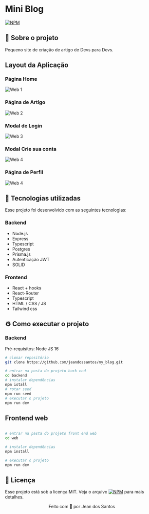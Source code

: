 # Mini Blog

[![NPM](https://img.shields.io/npm/l/react)](https://github.com/jeandossantos/TodoList-TS/blob/master/LICENSE)

## 🏃‍ Sobre o projeto

Pequeno site de criação de artigo de Devs para Devs.

## Layout da Aplicação
### Página Home
![Web 1](https://github.com/jeandossantos/assets/blob/master/blogDoDev/Home.png)
### Página de Artigo
![Web 2](https://github.com/jeandossantos/assets/blob/master/blogDoDev/Article%20Page.png)
### Modal de Login
![Web 3](https://github.com/jeandossantos/assets/blob/master/blogDoDev/loginModal.png)
### Modal Crie sua conta
![Web 4](https://github.com/jeandossantos/assets/blob/master/blogDoDev/registerModal.png)
### Página de Perfil
![Web 4](https://github.com/jeandossantos/assets/blob/master/blogDoDev/Profile.png)


## 🧪 Tecnologias utilizadas

Esse projeto foi desenvolvido com as seguintes tecnologias:

### Backend

- Node.js
- Express
- Typescript
- Postgres
- Prisma.js
- Autenticação JWT
- SOLID

### Frontend

- React + hooks
- React-Router
- Typescript
- HTML / CSS / JS
- Tailwind css

## ⚙️ Como executar o projeto

### Backend

Pré-requisitos: Node JS 16

```bash
# clonar repositório
git clone https://github.com/jeandossantos/my_blog.git

# entrar na pasta do projeto back end
cd backend
# instalar dependências
npm istall
# rotar seed
npm run seed
# executar o projeto
npm run dev
```

## Frontend web

```bash

# entrar na pasta do projeto front end web
cd web

# instalar dependências
npm install

# executar o projeto
npm run dev
```

## 📝 Licença

Esse projeto está sob a licença MIT. Veja o arquivo [![NPM](https://img.shields.io/npm/l/react)](https://github.com/jeandossantos/my_blog/blob/master/LICENSE) para mais detalhes.

<p align="center">Feito com 💜 por Jean dos Santos</p>

